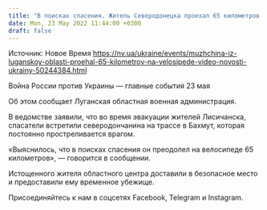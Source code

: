 ```yaml
---
title: "В поисках спасения. Житель Северодонецка проехал 65 километров на велосипеде по трассе, которую постоянно обстреливают оккупанты — видео"
date: Mon, 23 May 2022 11:44:00 +0300
draft: false
---
```

Источник: Новое Время https://nv.ua/ukraine/events/muzhchina-iz-luganskoy-oblasti-proehal-65-kilometrov-na-velosipede-video-novosti-ukrainy-50244384.html


Война России против Украины — главные события 23 мая

Об этом сообщает Луганская областная военная администрация.

В ведомстве заявили, что во время эвакуации жителей Лисичанска, спасатели встретили северодончанина на трассе в Бахмут, которая постоянно простреливается врагом.

«Выяснилось, что в поисках спасения он преодолел на велосипеде 65 километров», — говорится в сообщении.

Истощенного жителя областного центра доставили в безопасное место и предоставили ему временное убежище.

Присоединяйтесь к нам в соцсетях Facebook, Telegram и Instagram.

